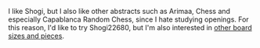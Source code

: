 I like Shogi, but I also like other abstracts such as Arimaa, Chess and
especially Capablanca Random Chess, since I hate studying openings. For this
reason, I'd like to try Shogi22680, but I'm also interested in [other
board sizes and pieces](cheatsheet.md).
